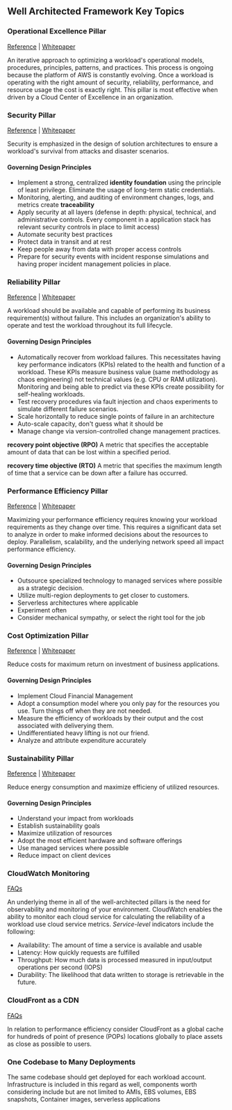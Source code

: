 ## Well Architected Framework Key Topics

### Operational Excellence Pillar

[Reference](https://docs.aws.amazon.com/wellarchitected/latest/framework/operational-excellence.html) | [Whitepaper](https://docs.aws.amazon.com/wellarchitected/latest/operational-excellence-pillar/welcome.html)

An iterative approach to optimizing a workload's operational models, procedures, principles, patterns, and practices. This process is ongoing because the platform of AWS is constantly evolving. Once a workload is operating with the right amount of security, reliability, performance, and resource usage the cost is exactly right. This pillar is most effective when driven by a Cloud Center of Excellence in an organization.

### Security Pillar

[Reference](https://docs.aws.amazon.com/wellarchitected/latest/framework/security.html) | [Whitepaper](https://docs.aws.amazon.com/wellarchitected/latest/security-pillar/welcome.html?ref=wellarchitected-wp)

Security is emphasized in the design of solution architectures to ensure a workload's survival from attacks and disaster scenarios.

#### Governing Design Principles

- Implement a strong, centralized **identity foundation** using the principle of least privilege. Eliminate the usage of long-term static credentials.
- Monitoring, alerting, and auditing of environment changes, logs, and metrics create **traceability**
- Apply security at all layers (defense in depth: physical, technical, and administrative controls. Every component in a application stack has relevant security controls in place to limit access)
- Automate security best practices
- Protect data in transit and at rest
- Keep people away from data with proper access controls
- Prepare for security events with incident response simulations and having proper incident management policies in place.

### Reliability Pillar

[Reference](https://docs.aws.amazon.com/wellarchitected/latest/framework/reliability.html) | [Whitepaper](https://docs.aws.amazon.com/wellarchitected/latest/reliability-pillar/welcome.html?ref=wellarchitected-wp)

A workload should be available and capable of performing its business requirement(s) without failure. This includes an organization's ability to operate and test the workload throughout its full lifecycle.

#### Governing Design Principles

- Automatically recover from workload failures. This necessitates having key performance indicators (KPIs) related to the health and function of a workload. These KPIs measure business value (same methodology as chaos engineering) not technical values (e.g. CPU or RAM utilization). Monitoring and being able to predict via these KPIs create possibility for self-healing workloads.
- Test recovery procedures via fault injection and chaos experiments to simulate different failure scenarios.
- Scale horizontally to reduce single points of failure in an architecture
- Auto-scale capacity, don't guess what it should be
- Manage change via version-controlled change management practices.

**recovery point objective (RPO)** A metric that specifies the acceptable amount of data that can be lost within a specified period.

**recovery time objective (RTO)** A metric that specifies the maximum length of time that a service can be down after a failure has occurred.

### Performance Efficiency Pillar

[Reference](https://docs.aws.amazon.com/wellarchitected/latest/framework/performance-efficiency.html) | [Whitepaper](https://docs.aws.amazon.com/wellarchitected/latest/performance-efficiency-pillar/welcome.html?ref=wellarchitected-wp)

Maximizing your performance efficiency requires knowing your workload requirements as they change over time. This requires a significant data set to analyze in order to make informed decisions about the resources to deploy. Parallelism, scalability, and the underlying network speed all impact performance efficiency.

#### Governing Design Principles

- Outsource specialized technology to managed services where possible as a strategic decision.
- Utilize multi-region deployments to get closer to customers.
- Serverless architectures where applicable
- Experiment often
- Consider mechanical sympathy, or select the right tool for the job

### Cost Optimization Pillar

[Reference](https://docs.aws.amazon.com/wellarchitected/latest/framework/cost-optimization.html) | [Whitepaper](https://docs.aws.amazon.com/wellarchitected/latest/cost-optimization-pillar/welcome.html?ref=wellarchitected-wp)

Reduce costs for maximum return on investment of business applications.

#### Governing Design Principles

- Implement Cloud Financial Management
- Adopt a consumption model where you only pay for the resources you use. Turn things off when they are not needed.
- Measure the efficiency of workloads by their output and the cost associated with deliverying them.
- Undifferentiated heavy lifting is not our friend.
- Analyze and attribute expenditure accurately

### Sustainability Pillar

[Reference](https://docs.aws.amazon.com/wellarchitected/latest/framework/sustainability.html) | [Whitepaper](https://docs.aws.amazon.com/wellarchitected/latest/sustainability-pillar/sustainability-pillar.html?ref=wellarchitected-wp)

Reduce energy consumption and maximize efficieny of utilized resources.

#### Governing Design Principles

- Understand your impact from workloads
- Establish sustainability goals
- Maximize utilization of resources
- Adopt the most efficient hardware and software offerings
- Use managed services where possible
- Reduce impact on client devices


### CloudWatch Monitoring

[FAQs](https://aws.amazon.com/cloudwatch/faqs/)

An underlying theme in all of the well-architected pillars is the need for observability and monitoring of your environment. CloudWatch enables the ability to monitor each cloud service for calculating the reliability of a workload use cloud service metrics. *Service-level* indicators include the following:

- Availability: The amount of time a service is available and usable
- Latency: How quickly requests are fulfilled
- Throughput: How much data is processed measured in input/output operations per second (IOPS)
- Durability: The likelihood that data written to storage is retrievable in the future.

### CloudFront as a CDN

[FAQs](https://aws.amazon.com/cloudfront/faqs/?nc=sn&loc=5&dn=2)

In relation to performance efficiency consider CloudFront as a global cache for hundreds of point of presence (POPs) locations globally to place assets as close as possible to users.

### One Codebase to Many Deployments

The same codebase should get deployed for each workload account. Infrastructure is included in this regard as well, components worth considering include but are not limited to AMIs, EBS volumes, EBS snapshots, Container images, serverless applications